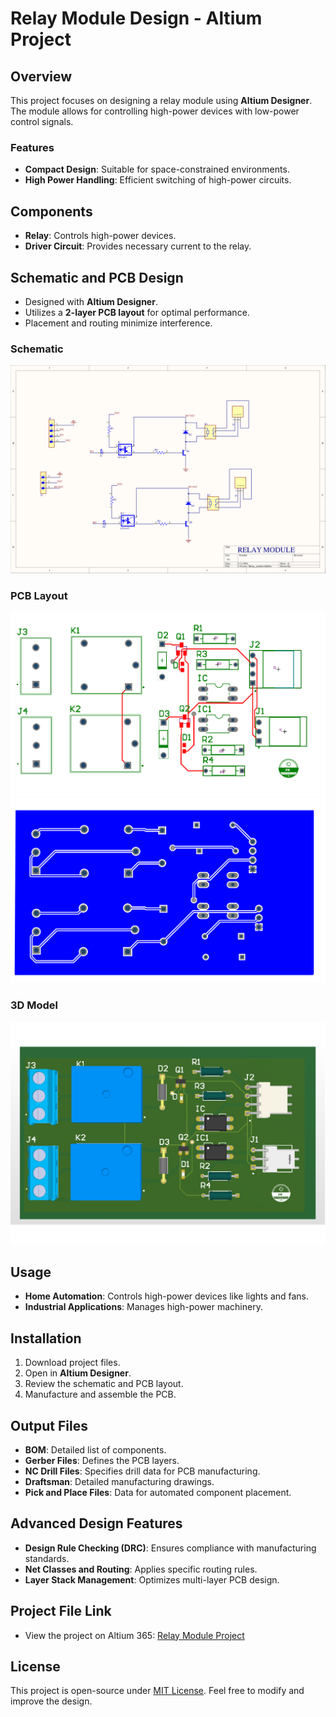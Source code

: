 # Relay Module Design - Altium Project

## Overview
This project focuses on designing a relay module using **Altium Designer**. The module allows for controlling high-power devices with low-power control signals.

### Features
- **Compact Design**: Suitable for space-constrained environments.
- **High Power Handling**: Efficient switching of high-power circuits.

## Components
- **Relay**: Controls high-power devices.
- **Driver Circuit**: Provides necessary current to the relay.

## Schematic and PCB Design
- Designed with **Altium Designer**.
- Utilizes a **2-layer PCB layout** for optimal performance.
- Placement and routing minimize interference.

### Schematic
![Schematic](https://github.com/Prawinkumarjs/Altium-Projects/blob/main/Relay_module/Schematic.png)

### PCB Layout
![PCB Layout 1](https://github.com/Prawinkumarjs/Altium-Projects/blob/main/Relay_module/PCB%201.png)
![PCB Layout 2](https://github.com/Prawinkumarjs/Altium-Projects/blob/main/Relay_module/PCB%202.png)

### 3D Model
![3D Model](https://github.com/Prawinkumarjs/Altium-Projects/blob/main/Relay_module/3D%20Model.png)

## Usage
- **Home Automation**: Controls high-power devices like lights and fans.
- **Industrial Applications**: Manages high-power machinery.

## Installation
1. Download project files.
2. Open in **Altium Designer**.
3. Review the schematic and PCB layout.
4. Manufacture and assemble the PCB.

## Output Files
- **BOM**: Detailed list of components.
- **Gerber Files**: Defines the PCB layers.
- **NC Drill Files**: Specifies drill data for PCB manufacturing.
- **Draftsman**: Detailed manufacturing drawings.
- **Pick and Place Files**: Data for automated component placement.

## Advanced Design Features
- **Design Rule Checking (DRC)**: Ensures compliance with manufacturing standards.
- **Net Classes and Routing**: Applies specific routing rules.
- **Layer Stack Management**: Optimizes multi-layer PCB design.

## Project File Link
- View the project on Altium 365: [Relay Module Project](https://prawin-kumar.365.altium.com/designs/7D3D976E-E3B3-4DEC-813C-5E4AA29ED0D4)

## License
This project is open-source under [MIT License](https://opensource.org/license/mit). Feel free to modify and improve the design.
